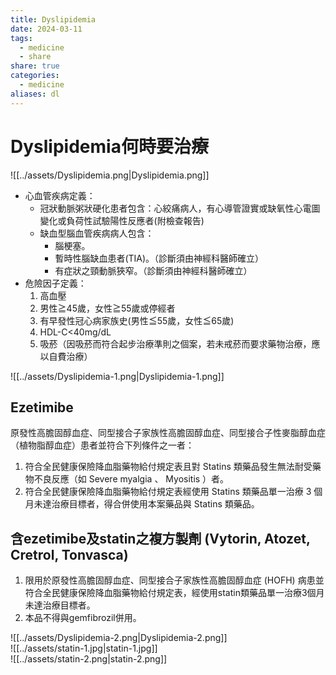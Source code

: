 ```yaml
---
title: Dyslipidemia
date: 2024-03-11
tags:
  - medicine
  - share
share: true
categories:
  - medicine
aliases: dl
---
```

# Dyslipidemia何時要治療  
  
![[../assets/Dyslipidemia.png|Dyslipidemia.png]]  
<!-- more -->  
  
* 心血管疾病定義：  
	* 冠狀動脈粥狀硬化患者包含：心絞痛病人，有心導管證實或缺氧性心電圖變化或負荷性試驗陽性反應者(附檢查報告)  
	* 缺血型腦血管疾病病人包含：  
		* 腦梗塞。  
		* 暫時性腦缺血患者(TIA)。（診斷須由神經科醫師確立）  
		* 有症狀之頸動脈狹窄。（診斷須由神經科醫師確立）  
* 危險因子定義：  
	1. 高血壓  
	2. 男性≧45歲，女性≧55歲或停經者  
	3. 有早發性冠心病家族史(男性≦55歲，女性≦65歲)  
	4. HDL-C<40mg/dL  
	5. 吸菸（因吸菸而符合起步治療準則之個案，若未戒菸而要求藥物治療，應以自費治療）  
  
![[../assets/Dyslipidemia-1.png|Dyslipidemia-1.png]]  
  
## Ezetimibe  
  
原發性高膽固醇血症、同型接合子家族性高膽固醇血症、同型接合子性麥脂醇血症 （植物脂醇血症）患者並符合下列條件之一者：  
1. 符合全民健康保險降血脂藥物給付規定表且對 Statins 類藥品發生無法耐受藥物不良反應（如 Severe myalgia 、 Myositis ）者。  
2. 符合全民健康保險降血脂藥物給付規定表經使用 Statins 類藥品單一治療 3 個月未達治療目標者，得合併使用本案藥品與 Statins 類藥品。  
  
## 含ezetimibe及statin之複方製劑 (Vytorin, Atozet, Cretrol, Tonvasca)  
  
1. 限用於原發性高膽固醇血症、同型接合子家族性高膽固醇血症 (HOFH) 病患並符合全民健康保險降血脂藥物給付規定表，經使用statin類藥品單一治療3個月未達治療目標者。  
2. 本品不得與gemfibrozil併用。  
  
![[../assets/Dyslipidemia-2.png|Dyslipidemia-2.png]]  
![[../assets/statin-1.jpg|statin-1.jpg]]  
![[../assets/statin-2.png|statin-2.png]]